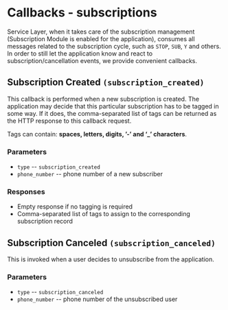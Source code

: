 Callbacks - subscriptions
=========================

Service Layer, when it takes care of the subscription management
(Subscription Module is enabled for the application), consumes all
messages related to the subscription cycle, such as `STOP`, `SUB`, `Y` and
others. In order to still let the application know and react to
subscription/cancellation events, we provide convenient callbacks.

Subscription Created `(subscription_created)`
---------------------------------------------

This callback is performed when a new subscription is created. The
application may decide that this particular subscription has to be
tagged in some way. If it does, the comma-separated list of tags can be
returned as the HTTP response to this callback request.

Tags can contain: **spaces, letters, digits, ’-’ and ‘\_’ characters**.

### Parameters

- `type` -- `subscription_created`
- `phone_number` -- phone number of a new subscriber

### Responses

-   Empty response if no tagging is required
-   Comma-separated list of tags to assign to the corresponding
    subscription record

Subscription Canceled `(subscription_canceled)`
-----------------------------------------------

This is invoked when a user decides to unsubscribe from the application.

### Parameters

-   `type` -- `subscription_canceled`
-   `phone_number` -- phone number of the unsubscribed user
